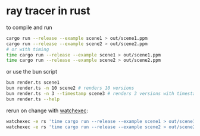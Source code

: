 # ray tracer in rust

to compile and run

```bash
cargo run --release --example scene1 > out/scene1.ppm
cargo run --release --example scene2 > out/scene2.ppm
# or with timing
time cargo run --release --example scene1 > out/scene1.ppm
time cargo run --release --example scene2 > out/scene2.ppm
```

or use the bun script

```bash
bun render.ts scene1
bun render.ts -n 10 scene2 # renders 10 versions
bun render.ts -n 3 --timestamp scene3 # renders 3 versions with timestamp in the name
bun render.ts --help
```

rerun on change with [watchexec](https://github.com/watchexec/watchexec):

```bash
watchexec -e rs 'time cargo run --release --example scene1 > out/scene1.ppm'
watchexec -e rs 'time cargo run --release --example scene2 > out/scene2.ppm'
```
